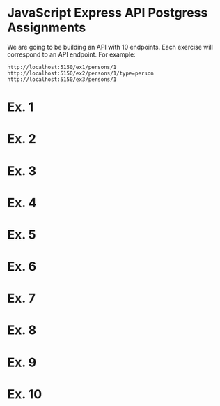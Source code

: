 # JavaScript Express API Postgress Assignments

We are going to be building an API with 10 endpoints.  Each exercise will correspond to an API endpoint.  For example:

```
http://localhost:5150/ex1/persons/1
http://localhost:5150/ex2/persons/1/type=person
http://localhost:5150/ex3/persons/1
```

# Ex. 1



# Ex. 2

# Ex. 3

# Ex. 4

# Ex. 5

# Ex. 6

# Ex. 7

# Ex. 8

# Ex. 9

# Ex. 10

